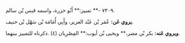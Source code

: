 ٧٣٠٩ -** تمييز:** أَبُو حزرة، واسمه قيس بْن سالم.

**يروي عَن:** عُمَر بْن عَبْد العزيز، وأَبِي أُمَامَة بْن سَهْل بْن حنيف.

**ويروي عَنه:** بكر بْن مضر،** ويحيى بْن أيوب:** المِصْرِيان (٤) .ذكرناه للتمييز بينهما.